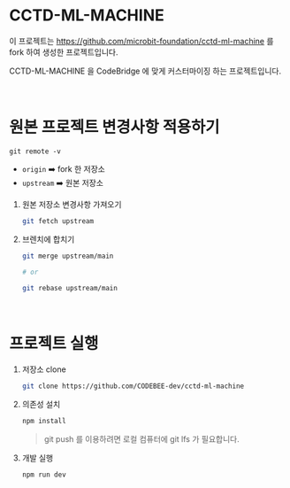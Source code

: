 # CCTD-ML-MACHINE
이 프로젝트는 https://github.com/microbit-foundation/cctd-ml-machine 를 fork 하여 생성한 프로젝트입니다.

CCTD-ML-MACHINE 을 CodeBridge 에 맞게 커스터마이징 하는 프로젝트입니다.

<br />

# 원본 프로젝트 변경사항 적용하기
`git remote -v`
- `origin` ➡️ fork 한 저장소
- `upstream` ➡️ 원본 저장소

1. 원본 저장소 변경사항 가져오기
    ```bash
    git fetch upstream
    ```
2. 브렌치에 합치기
    ```bash
    git merge upstream/main

    # or

    git rebase upstream/main
    ```

<br />

# 프로젝트 실행
1. 저장소 clone
    ```bash
    git clone https://github.com/CODEBEE-dev/cctd-ml-machine
    ```
2. 의존성 설치
    ```bash
    npm install
    ```
    > git push 를 이용하려면 로컬 컴퓨터에 git lfs 가 필요합니다.
3. 개발 실행
    ```bash
    npm run dev
    ```
